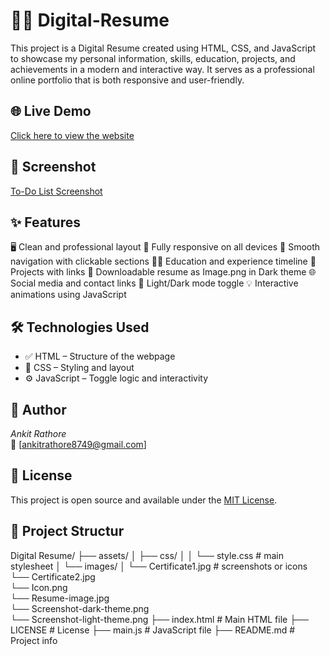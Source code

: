 # 🧑‍💼 Digital-Resume
This project is a Digital Resume created using HTML, CSS, and JavaScript to showcase my personal information, skills, education, projects, and achievements in a modern and interactive way. It serves as a professional online portfolio that is both responsive and user-friendly.

## 🌐 Live Demo
[Click here to view the website]( https://ankitrathore8749.github.io/Digital-Resume/)

## 📸 Screenshot
[To-Do List Screenshot](assets/Images/screenshot-dark-theme.png)

## ✨ Features
🖥 Clean and professional layout
📱 Fully responsive on all devices
🧭 Smooth navigation with clickable sections
🧑‍🎓 Education and experience timeline
📂 Projects with links
📄 Downloadable resume as Image.png in Dark theme
🌐 Social media and contact links
🌙 Light/Dark mode toggle
💡 Interactive animations using JavaScript

## 🛠 Technologies Used
- ✅ HTML – Structure of the webpage  
- 🎨 CSS – Styling and layout  
- ⚙ JavaScript – Toggle logic and interactivity

## 🙌 Author
*Ankit Rathore*  
📧 [ankitrathore8749@gmail.com] 

## 📌 License
This project is open source and available under the [MIT License](LICENSE).

## 📂 Project Structur
Digital Resume/
├── assets/
│   ├── css/
│   │   └── style.css                    # main stylesheet
│   └── images/
│       └── Certificate1.jpg             # screenshots or icons
        └── Certificate2.jpg        
        └── Icon.png   
        └── Resume-image.jpg        
        └── Screenshot-dark-theme.png        
        └── Screenshot-light-theme.png
├── index.html                           # Main HTML file
├── LICENSE                              # License
├── main.js                              # JavaScript file
├── README.md                            # Project info
